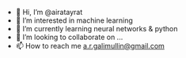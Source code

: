 - 👋 Hi, I’m @airatayrat
- 👀 I’m interested in machine learning
- 🌱 I’m currently learning neural networks & python
- 💞️ I’m looking to collaborate on ...
- 📫 How to reach me a.r.galimullin@gmail.com

<!---
airatayrat/airatayrat is a ✨ special ✨ repository because its `README.md` (this file) appears on your GitHub profile.
You can click the Preview link to take a look at your changes.
--->
